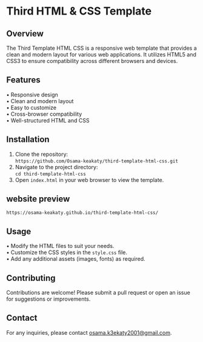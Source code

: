 # Third HTML & CSS Template
## Overview
The Third Template HTML CSS is a responsive web template that provides a clean and modern layout for various web applications. It utilizes HTML5 and CSS3 to ensure compatibility across different browsers and devices.
## Features
• Responsive design  
• Clean and modern layout  
• Easy to customize  
• Cross-browser compatibility  
• Well-structured HTML and CSS  
## Installation  
1. Clone the repository:  
```https://github.com/Osama-keakaty/third-template-html-css.git```
2. Navigate to the project directory:  
```cd third-template-html-css```
3. Open ```index.html``` in your web browser to view the template.
## website preview 
```https://osama-keakaty.github.io/third-template-html-css/```
## Usage
• Modify the HTML files to suit your needs.  
• Customize the CSS styles in the ```style.css``` file.  
• Add any additional assets (images, fonts) as required.  
## Contributing
Contributions are welcome! Please submit a pull request or open an issue for suggestions or improvements.  
## Contact
For any inquiries, please contact [osama.k3ekaty2001@gmail.com](URL).
